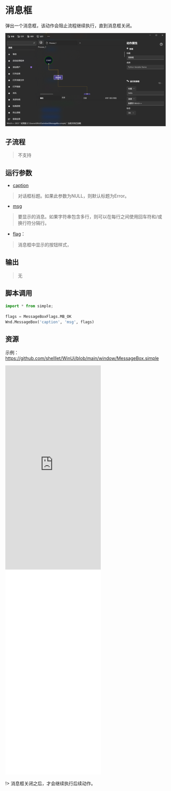 # 消息框 
弹出一个消息框，该动作会阻止流程继续执行，直到消息框关闭。

![MessageBox](./images/04.png ':size=90%')

## 子流程
> 不支持


## 运行参数

* [caption](./types/String.md)
> 对话框标题。如果此参数为NULL，则默认标题为Error。
* [msg](./types/String.md)
>   要显示的消息。如果字符串包含多行，则可以在每行之间使用回车符和/或换行符分隔行。
* [flag](./enums/MessageBoxFlags.md)：
>  消息框中显示的按钮样式，
  
## 输出

> 无    


## 脚本调用

```python
import * from simple;

flags = MessageBoxFlags.MB_OK
Wnd.MessageBox('caption', 'msg', flags)
```

## 资源

示例：https://github.com/shelllet/WinUi/blob/main/window/MessageBox.simple


<iframe type="text/html" height="640px" src="https://www.youtube.com/embed/4STpFY4bdFM" frameborder="0"></iframe>

<iframe src="//player.bilibili.com/player.html?bvid=BV1Q8411i7fz&page=1&autoplay=0" height='640px' scrolling="no" frameborder="no" framespacing="0" allowfullscreen="true"></iframe>

!> 消息框关闭之后，才会继续执行后续动作。